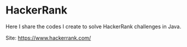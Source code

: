 # HackerRank

Here I share the codes I create to solve HackerRank challenges in Java.

Site: <https://www.hackerrank.com/>
